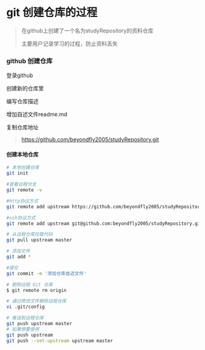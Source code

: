 # git 创建仓库的过程

> 在github上创建了一个名为studyRepository的资料仓库
>
> 主要用户记录学习的过程，防止资料丢失



###  github 创建仓库

登录github

创建新的仓库里

编写仓库描述

增加自述文件readme.md

复制仓库地址

> https://github.com/beyondfly2005/studyRepository.git



#### 创建本地仓库

```bash
# 本地创建仓库
git init

#查看远程分支
git remote -v  

#http协议方式
git remote add upstream https://github.com/beyondfly2005/studyRepository.git

#ssh协议方式
git remote add upstream git@github.com:beyondfly2005/studyRepository.git

# 从远程仓库拉取代码
git pull upstream master

# 添加文件
git add *

#提交
git commit -m '添加仓库自述文件'

# 删除远程 Git 仓库
$ git remote rm origin

# 通过修改文件删除远程仓库
vi .git/config

# 推送到远程仓库
git push upstream master
# 如果想要使用 
git push upstream
git push --set-upstream upstream master
```







 
